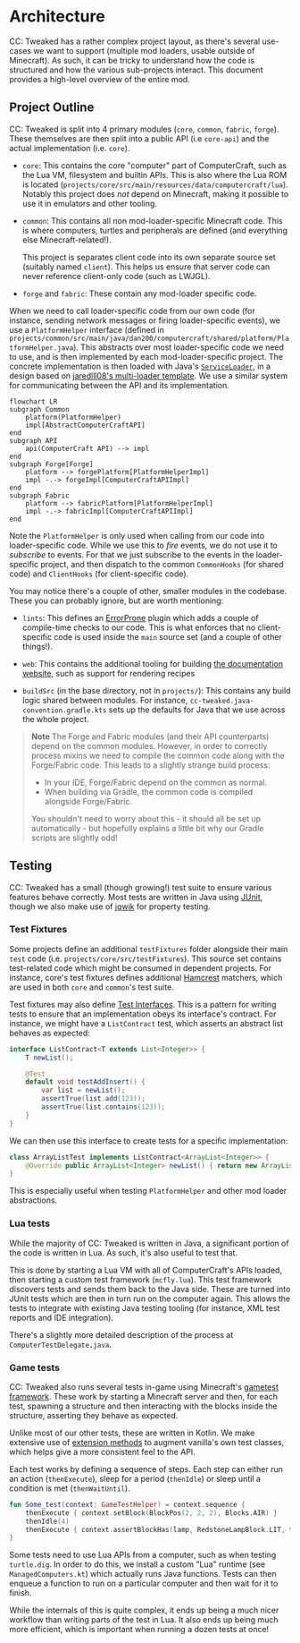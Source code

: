 # Architecture
CC: Tweaked has a rather complex project layout, as there's several use-cases we want to support (multiple mod loaders,
usable outside of Minecraft). As such, it can be tricky to understand how the code is structured and how the various
sub-projects interact. This document provides a high-level overview of the entire mod.

## Project Outline
CC: Tweaked is split into 4 primary modules (`core`, `common`, `fabric`, `forge`). These themselves are then split into
a public API (i.e `core-api`) and the actual implementation (i.e. `core`).

 - `core`: This contains the core "computer" part of ComputerCraft, such as the Lua VM, filesystem and builtin APIs.
   This is also where the Lua ROM is located (`projects/core/src/main/resources/data/computercraft/lua`). Notably this
   project does _not_ depend on Minecraft, making it possible to use it in emulators and other tooling.

 - `common`: This contains all non mod-loader-specific Minecraft code. This is where computers, turtles and peripherals
   are defined (and everything else Minecraft-related!).

   This project is separates client code into its own separate source set (suitably named `client`). This helps us
   ensure that server code can never reference client-only code (such as LWJGL).

 - `forge` and `fabric`: These contain any mod-loader specific code.

When we need to call loader-specific code from our own code (for instance, sending network messages or firing
loader-specific events), we use a `PlatformHelper` interface (defined in
`projects/common/src/main/java/dan200/computercraft/shared/platform/PlatformHelper.java`). This abstracts over most
loader-specific code we need to use, and is then implemented by each mod-loader-specific project. The concrete
implementation is then loaded with Java's [`ServiceLoader`][ServiceLoader], in a design based on [jaredlll08's
multi-loader template][MultiLoader-Template]. We use a similar system for communicating between the API and its
implementation.

```mermaid
flowchart LR
subgraph Common
    platform(PlatformHelper)
    impl[AbstractComputerCraftAPI]
end
subgraph API
    api(ComputerCraft API) --> impl
end
subgraph Forge[Forge]
    platform --> forgePlatform[PlatformHelperImpl]
    impl -.-> forgeImpl[ComputerCraftAPIImpl]
end
subgraph Fabric
    platform --> fabricPlatform[PlatformHelperImpl]
    impl -.-> fabricImpl[ComputerCraftAPIImpl]
end
```

Note the `PlatformHelper` is only used when calling from our code into loader-specific code. While we use this to _fire_
events, we do not use it to _subscribe_ to events. For that we just subscribe to the events in the loader-specific
project, and then dispatch to the common `CommonHooks` (for shared code) and `ClientHooks` (for client-specific code).

You may notice there's a couple of other, smaller modules in the codebase. These you can probably ignore, but are worth
mentioning:

 - `lints`: This defines an [ErrorProne] plugin which adds a couple of compile-time checks to our code. This is what
   enforces that no client-specific code is used inside the `main` source set (and a couple of other things!).

 - `web`: This contains the additional tooling for building [the documentation website][tweaked.cc], such as support for
   rendering recipes

 - `buildSrc` (in the base directory, not in `projects/`): This contains any build logic shared between modules. For
   instance, `cc-tweaked.java-convention.gradle.kts` sets up the defaults for Java that we use across the whole project.

> **Note**
> The Forge and Fabric modules (and their API counterparts) depend on the common modules. However, in order to correctly
> process mixins we need to compile the common code along with the Forge/Fabric code. This leads to a slightly strange
> build process:
>
>  - In your IDE, Forge/Fabric depend on the common as normal.
>  - When building via Gradle, the common code is compiled alongside Forge/Fabric.
>
> You shouldn't need to worry about this - it should all be set up automatically - but hopefully explains a little bit
> why our Gradle scripts are slightly odd!

## Testing
CC: Tweaked has a small (though growing!) test suite to ensure various features behave correctly. Most tests are written
in Java using [JUnit], though we also make use of [jqwik] for property testing.

### Test Fixtures
Some projects define an additional `testFixtures` folder alongside their main `test` code (i.e.
`projects/core/src/testFixtures`). This source set contains test-related code which might be consumed in dependent
projects. For instance, core's test fixtures defines additional [Hamcrest] matchers, which are used in both `core` and
`common`'s test suite.

Test fixtures may also define [Test Interfaces]. This is a pattern for writing tests to ensure that an implementation
obeys its interface's contract. For instance, we might have a `ListContract` test, which asserts an abstract list
behaves as expected:

```java
interface ListContract<T extends List<Integer>> {
    T newList();

    @Test
    default void testAddInsert() {
        var list = newList();
        assertTrue(list.add(123));
        assertTrue(list.contains(123));
    }
}
```

We can then use this interface to create tests for a specific implementation:

```java
class ArrayListTest implements ListContract<ArrayList<Integer>> {
    @Override public ArrayList<Integer> newList() { return new ArrayList<>(); }
}
```

This is especially useful when testing `PlatformHelper` and other mod loader abstractions.

### Lua tests
While the majority of CC: Tweaked is written in Java, a significant portion of the code is written in Lua. As such, it's
also useful to test that.

This is done by starting a Lua VM with all of ComputerCraft's APIs loaded, then starting a custom test framework
(`mcfly.lua`). This test framework discovers tests and sends them back to the Java side. These are turned into JUnit
tests which are then in turn run on the computer again. This allows the tests to integrate with existing Java testing
tooling (for instance, XML test reports and IDE integration).

There's a slightly more detailed description of the process at `ComputerTestDelegate.java`.

### Game tests
CC: Tweaked also runs several tests in-game using Minecraft's [gametest framework][mc-test]. These work by starting
a Minecraft server and then, for each test, spawning a structure and then interacting with the blocks inside the
structure, asserting they behave as expected.

Unlike most of our other tests, these are written in Kotlin. We make extensive use of [extension methods] to augment
vanilla's own test classes, which helps give a more consistent feel to the API.

Each test works by defining a sequence of steps. Each step can either run an action (`thenExecute`), sleep for a period
(`thenIdle`) or sleep until a condition is met (`thenWaitUntil`).

```kotlin
fun Some_test(context: GameTestHelper) = context.sequence {
    thenExecute { context.setBlock(BlockPos(2, 2, 2), Blocks.AIR) }
    thenIdle(4)
    thenExecute { context.assertBlockHas(lamp, RedstoneLampBlock.LIT, false, "Lamp should not be lit") }
}
```

Some tests need to use Lua APIs from a computer, such as when testing `turtle.dig`. In order to do this, we install
a custom "Lua" runtime (see `ManagedComputers.kt`) which actually runs Java functions. Tests can then enqueue a function
to run on a particular computer and then wait for it to finish.

While the internals of this is quite complex, it ends up being a much nicer workflow than writing parts of the test in
Lua. It also ends up being much more efficient, which is important when running a dozen tests at once!

[MultiLoader-Template]: https://github.com/jaredlll08/MultiLoader-Template/ "MultiLoader-Template - A template for a Forge + Fabric project setup using a Common source set."
[ServiceLoader]: https://docs.oracle.com/en/java/javase/17/docs/api/java.base/java/util/ServiceLoader.html "ServiceLoader (Java SE 17 and JDK 17)"
[ErrorProne]: https://errorprone.info/ "ErrorProne"
[tweaked.cc]: https://tweaked.cc "CC: Tweaked"
[JUnit]: https://junit.org/junit5/ "JUnit 5"
[jqwik]: https://jqwik.net/
[Hamcrest]: https://hamcrest.org/JavaHamcrest/ "Java Hamcrest"
[Test Interfaces]: https://junit.org/junit5/docs/current/user-guide/#writing-tests-test-interfaces-and-default-methods
[mc-test]: https://www.youtube.com/watch?v=vXaWOJTCYNg "Testing Minecraft in Minecraft on YouTube"
[extension methods]: https://kotlinlang.org/docs/extensions.html "Extensions | Kotlin"
